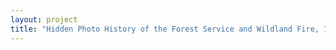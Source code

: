 ```yaml
--- 
layout: project 
title: "Hidden Photo History of the Forest Service and Wildland Fire, 1910-2010" 
---
```



